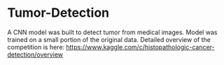 # Tumor-Detection
A CNN model was built to detect tumor from medical images. Model was trained on a small portion of the original data.
Detailed overview of the competition is here:
https://www.kaggle.com/c/histopathologic-cancer-detection/overview
